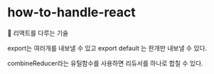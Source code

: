 # how-to-handle-react
:memo: 리액트를 다루는 기술 



export는 여러개를 내보낼 수 있고 export default 는 한개만 내보낼 수 있다.

combineReducer라는 유틸함수를 사용하면 리듀서를 하나로 합칠 수 있다.